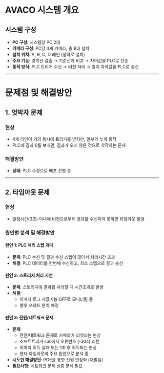 # AVACO 시스템 개요

## 시스템 구성
- **PC 구성**: 시스템당 PC 2대
- **카메라 구성**: PC당 4개 카메라, 총 8대 설치
- **설치 위치**: A, B, C, D 레인 (상하로 설치)
- **주요 기능**: 경계선 검출 → 기준선과 비교 → 차이값을 PLC로 전송
- **동작 방식**: PLC 트리거 수신 → 비전 처리 → 결과 차이값을 PLC로 송신

---

# 문제점 및 해결방안

## 1. 엇박자 문제

### 현상
- 4개 라인이 거의 동시에 트리거를 받지만, 일부가 늦게 동작
- PLC에 결과 0를 보내면, 결과가 오지 않은 것으로 착각하는 문제

### 해결방안
- **상태**: PLC 수정으로 배포 진행 중

---

## 2. 타임아웃 문제

### 현상
- 일정시간(3초) 이내에 비전으로부터 결과를 수신하지 못하면 타임아웃 발생

### 원인별 분석 및 해결방안

#### 원인 1: PLC 처리 스텝 과다
- **문제**: PLC 수신 및 결과 수신 스텝이 많아서 처리시간 초과
- **해결**: PLC 데이터를 한번에 수신하고, 최소 스텝으로 결과 송신

#### 원인 2: 스토리지 처리 지연
- **문제**: 스토리지에 결과를 처리할 때 시간초과로 발생
- **해결**: 
  - 이미지 로그 저장기능 OFF로 모니터링 중
  - 향후 쓰레드 분리 예정

#### 원인 3: 전원/네트워크 문제
- **문제**: 
  - 전원/네트워크 문제로 카메라가 리셋되는 현상
  - 소프트트리거 call에서 오류번호 (-304) 리턴
  - 이미지 획득 실패 또는 1초 후 획득되는 현상
  - 현재 타임아웃의 주요 원인으로 분석 중
- **시도한 해결방안**: POE를 통한 전원 안정화 (재발됨)
- **필요사항**: 네트워크 문제 심층 분석 필요
